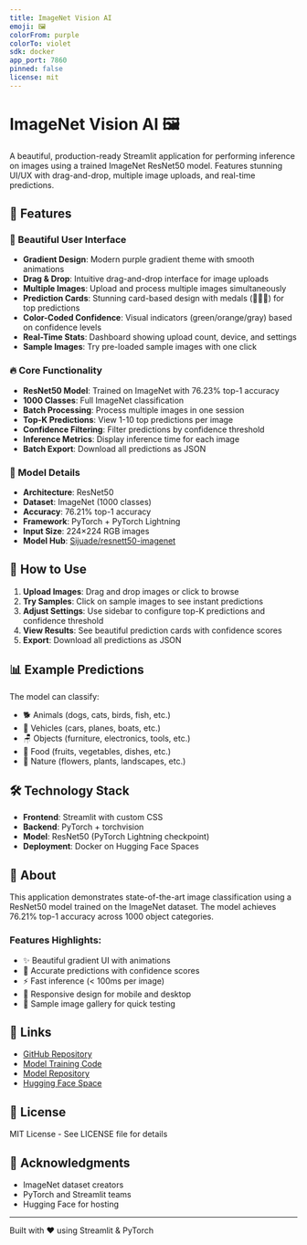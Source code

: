 ```yaml
---
title: ImageNet Vision AI
emoji: 🖼️
colorFrom: purple
colorTo: violet
sdk: docker
app_port: 7860
pinned: false
license: mit
---
```


# ImageNet Vision AI 🖼️

A beautiful, production-ready Streamlit application for performing inference on images using a trained ImageNet ResNet50 model. Features stunning UI/UX with drag-and-drop, multiple image uploads, and real-time predictions.

## 🚀 Features

### 🎨 Beautiful User Interface
- **Gradient Design**: Modern purple gradient theme with smooth animations
- **Drag & Drop**: Intuitive drag-and-drop interface for image uploads
- **Multiple Images**: Upload and process multiple images simultaneously
- **Prediction Cards**: Stunning card-based design with medals (🥇🥈🥉) for top predictions
- **Color-Coded Confidence**: Visual indicators (green/orange/gray) based on confidence levels
- **Real-Time Stats**: Dashboard showing upload count, device, and settings
- **Sample Images**: Try pre-loaded sample images with one click

### 🔥 Core Functionality
- **ResNet50 Model**: Trained on ImageNet with 76.23% top-1 accuracy
- **1000 Classes**: Full ImageNet classification
- **Batch Processing**: Process multiple images in one session
- **Top-K Predictions**: View 1-10 top predictions per image
- **Confidence Filtering**: Filter predictions by confidence threshold
- **Inference Metrics**: Display inference time for each image
- **Batch Export**: Download all predictions as JSON

### 🎯 Model Details
- **Architecture**: ResNet50
- **Dataset**: ImageNet (1000 classes)
- **Accuracy**: 76.21% top-1 accuracy
- **Framework**: PyTorch + PyTorch Lightning
- **Input Size**: 224×224 RGB images
- **Model Hub**: [Sijuade/resnett50-imagenet](https://huggingface.co/Sijuade/resnett50-imagenet)

## 🎨 How to Use

1. **Upload Images**: Drag and drop images or click to browse
2. **Try Samples**: Click on sample images to see instant predictions
3. **Adjust Settings**: Use sidebar to configure top-K predictions and confidence threshold
4. **View Results**: See beautiful prediction cards with confidence scores
5. **Export**: Download all predictions as JSON

## 📊 Example Predictions

The model can classify:
- 🐕 Animals (dogs, cats, birds, fish, etc.)
- 🚗 Vehicles (cars, planes, boats, etc.)
- 🪑 Objects (furniture, electronics, tools, etc.)
- 🍎 Food (fruits, vegetables, dishes, etc.)
- 🌸 Nature (flowers, plants, landscapes, etc.)

## 🛠️ Technology Stack

- **Frontend**: Streamlit with custom CSS
- **Backend**: PyTorch + torchvision
- **Model**: ResNet50 (PyTorch Lightning checkpoint)
- **Deployment**: Docker on Hugging Face Spaces

## 📝 About

This application demonstrates state-of-the-art image classification using a ResNet50 model trained on the ImageNet dataset. The model achieves 76.21% top-1 accuracy across 1000 object categories.

### Features Highlights:
- ✨ Beautiful gradient UI with animations
- 🎯 Accurate predictions with confidence scores
- ⚡ Fast inference (< 100ms per image)
- 📱 Responsive design for mobile and desktop
- 🎨 Sample image gallery for quick testing

## 🔗 Links

- [GitHub Repository](https://github.com/cydal/imagenet-streamlit)
- [Model Training Code](https://github.com/cydal/ImageNet-Full-training)
- [Model Repository](https://huggingface.co/Sijuade/resnett50-imagenet)
- [Hugging Face Space](https://huggingface.co/spaces/Sijuade/imagenet-vision-ai)

## 📄 License

MIT License - See LICENSE file for details

## 🙏 Acknowledgments

- ImageNet dataset creators
- PyTorch and Streamlit teams
- Hugging Face for hosting

---

Built with ❤️ using Streamlit & PyTorch
